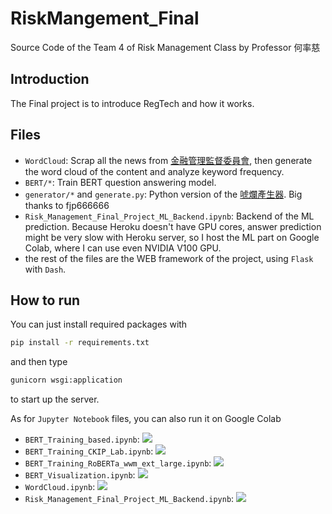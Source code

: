 # RiskMangement_Final

Source Code of the Team 4 of Risk Management Class by Professor 何率慈

## Introduction

The Final project is to introduce RegTech and how it works.

## Files

- `WordCloud`: Scrap all the news from [金融管理監督委員會](https://www.fsc.gov.tw/ch/home.jsp?id=96&parentpath=0,2), then generate the word cloud of the content and analyze keyword frequency.
- `BERT/*`: Train BERT question answering model.
- `generator/*` and `generate.py`: Python version of the [唬爛產生器](https://github.com/StillFantastic/bullshit). Big thanks to
  fjp666666
- `Risk_Management_Final_Project_ML_Backend.ipynb`: Backend of the ML prediction. Because Heroku doesn't have GPU cores, answer prediction might be very slow with Heroku server, so I host the ML part on Google Colab, where I can use even NVIDIA V100 GPU.
- the rest of the files are the WEB framework of the project, using `Flask` with `Dash`.

## How to run

You can just install required packages with

```bash
pip install -r requirements.txt
```

and then type

```bash
gunicorn wsgi:application
```

to start up the server.

As for `Jupyter Notebook` files, you can also run it on Google Colab

- `BERT_Training_based.ipynb`: <a href="https://colab.research.google.com/drive/1o-lWFsgS9ZS-eeWLD6nZaICBTfDTdfeq?usp=sharing"><img style="display: inline-block;" src="https://colab.research.google.com/assets/colab-badge.svg"></a>
- `BERT_Training_CKIP_Lab.ipynb`: <a href="https://colab.research.google.com/drive/1qoquKN1Zf-HlUb9l95Tlhh8rtvGM05Vp?usp=sharing"><img style="display: inline-block;" src="https://colab.research.google.com/assets/colab-badge.svg"></a>
- `BERT_Training_RoBERTa_wwm_ext_large.ipynb`: <a href="https://colab.research.google.com/drive/1jo7pBasx-iOLgXobT3gPQWhQBLTzbnLr?usp=sharing"><img style="display: inline-block;" src="https://colab.research.google.com/assets/colab-badge.svg"></a>
- `BERT_Visualization.ipynb`: <a href="https://colab.research.google.com/drive/1l0HQmw9hP7d4nIN_IsWgqPXgP0RiGpks?usp=sharing"><img style="display: inline-block;" src="https://colab.research.google.com/assets/colab-badge.svg"></a>
- `WordCloud.ipynb`: <a href="https://colab.research.google.com/drive/1Ahvthbg3IJX-ZdmZ0f6eg_k_dX3UnXeZ?usp=sharing"><img style="display: inline-block;" src="https://colab.research.google.com/assets/colab-badge.svg"></a>
- `Risk_Management_Final_Project_ML_Backend.ipynb`: <a href="https://colab.research.google.com/drive/1fMCZPZZSfgxUhZuOQfkLCvG98yeGymLx?usp=sharing"><img style="display: inline-block;" src="https://colab.research.google.com/assets/colab-badge.svg"></a>

